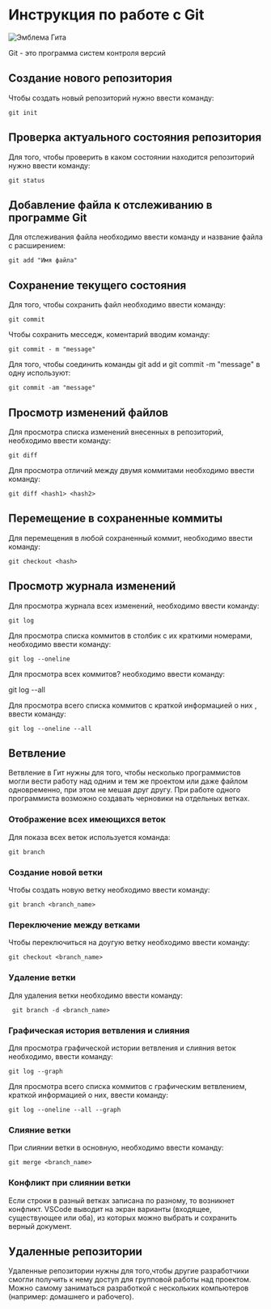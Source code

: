 # Инструкция по работе с Git

![Эмблема Гита](git.jpg)

Git - это программа систем контроля версий

## Создание нового репозитория

Чтобы создать новый репозиторий нужно ввести команду:

    git init

## Проверка актуального состояния репозитория

Для того, чтобы проверить в каком состоянии находится репозиторий нужно ввести команду:

    git status

  ## Добавление файла к отслеживанию в программе Git

Для отслеживания файла необходимо ввести команду и название файла с расширением:

    git add "Имя файла" 

## Сохранение текущего состояния

Для того, чтобы сохранить файл необходимо ввести команду:

    git commit

Чтобы сохранить месседж, коментарий вводим команду:

    git commit - m "message"

Для того, чтобы соединить команды git add и git commit -m "message" в одну используют:

    git commit -am "message"

## Просмотр изменений файлов

Для просмотра списка изменений внесенных в репозиторий, необходимо ввести команду:

    git diff

Для просмотра отличий между двумя коммитами необходимо ввести команду:

    git diff <hash1> <hash2>

## Перемещение в сохраненные коммиты

Для перемещения в любой сохраненный коммит, необходимо ввести команду:

    git checkout <hash>

## Просмотр журнала изменений

Для просмотра журнала всех изменений, необходимо ввести команду:

    git log

Для просмотра списка коммитов в столбик с их краткими номерами, необходимо ввести команду:

    git log --oneline

Для просмотра всех коммитов? необходимо ввести команду:

   git log --all

Для просмотра всего списка коммитов с краткой информацией о них , ввести команду:

    git log --oneline --all

## Ветвление

Ветвление в Гит нужны для того, чтобы несколько программистов могли вести работу над одним и тем же проектом или даже файлом одновременно, при этом не мешая друг другу. При работе одного программиста возможно создавать черновики на отдельных ветках. 

### Отображение всех имеющихся веток

Для показа всех веток используется команда:

    git branch
    
### Создание новой ветки

Чтобы создать новую ветку необходимо ввести команду:

    git branch <branch_name>

### Переключение между ветками

Чтобы переключиться на доугую ветку необходимо ввести команду:

    git checkout <branch_name>

### Удаление ветки

Для удаления ветки необходимо ввести команду:

     git branch -d <branch_name>
     
### Графическая история ветвления и слияния

Для просмотра графической истории ветвления и слияния  веток необходимо, ввести команду:

    git log --graph
    
Для просмотра всего списка коммитов с графическим ветвлением, краткой информацией о них, ввести команду:

    git log --oneline --all --graph

### Слияние ветки

При слиянии ветки в основную, необходимо ввести команду:

    git merge <branch_name>

### Конфликт при слиянии ветки

Если строки в разный ветках записана по разному, то возникнет конфликт. 
VSСode выводит на экран варианты (входящее, существующее или оба), из которых можно выбрать и сохранить верный документ.

## Удаленные репозитории

Удаленные репозитории нужны для того,чтобы другие разработчики смогли получить к нему доступ для групповой работы над проектом. Можно самому заниматься разработкой с нескольких компьютеров (например: домашнего и рабочего).
